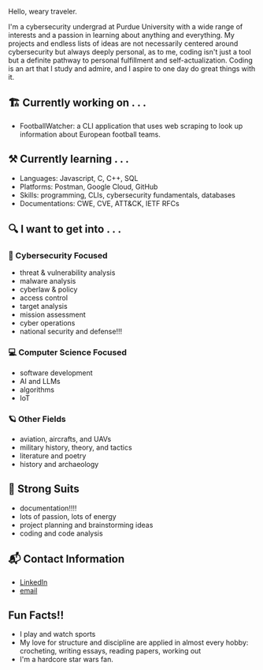 Hello, weary traveler. 

I'm a cybersecurity undergrad at Purdue University with a wide range of interests and a passion in learning about anything and everything. My projects and endless lists of ideas are not necessarily centered around cybersecurity but always deeply personal, as to me, coding isn't just a tool but a definite pathway to personal fulfillment and self-actualization. Coding is an art that I study and admire, and I aspire to one day do great things with it. 

## 🏗️ Currently working on . . .

- FootballWatcher: a CLI application that uses web scraping to look up information about European football teams. 

## ⚒️ Currently learning . . . 

- Languages: Javascript, C, C++, SQL
- Platforms: Postman, Google Cloud, GitHub
- Skills: programming, CLIs, cybersecurity fundamentals, databases
- Documentations: CWE, CVE, ATT&CK, IETF RFCs

## 🔍 I want to get into . . . 

### 🔐 Cybersecurity Focused

- threat & vulnerability analysis
- malware analysis
- cyberlaw & policy
- access control
- target analysis
- mission assessment
- cyber operations
- national security and defense!!!

### 💻 Computer Science Focused

- software development
- AI and LLMs
- algorithms
- IoT

### 🪐 Other Fields

- aviation, aircrafts, and UAVs
- military history, theory, and tactics
- literature and poetry
- history and archaeology

## 🥇 Strong Suits

- documentation!!!!
- lots of passion, lots of energy
- project planning and brainstorming ideas
- coding and code analysis

## 📬 Contact Information

- [LinkedIn](https://www.linkedin.com/in/pei-yu-l-620308290/)
- [email](liao224@purdue.edu)

## Fun Facts!!

- I play and watch sports
- My love for structure and discipline are applied in almost every hobby: crocheting, writing essays, reading papers, working out
- I'm a hardcore star wars fan.

<!---
arc-1409/arc-1409 is a ✨ special ✨ repository because its `README.md` (this file) appears on your GitHub profile.
You can click the Preview link to take a look at your changes.
--->

